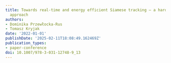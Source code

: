 ```yaml
---
title: Towards real-time and energy efficient Siamese tracking – a hardware-software
  approach
authors:
- Dominika Przewłocka-Rus
- Tomasz Kryjak
date: '2022-01-01'
publishDate: '2025-02-11T18:08:49.162469Z'
publication_types:
- paper-conference
doi: 10.1007/978-3-031-12748-9_13
---
```

